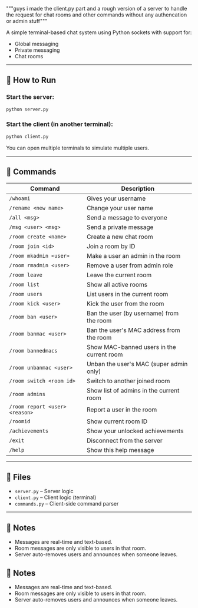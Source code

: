 """guys i made the client.py part and a rough version of a server to handle the request for chat rooms
and other commands without any authencation or admin stuff"""


A simple terminal-based chat system using Python sockets with support for:

- Global messaging
- Private messaging
- Chat rooms

---

## 🚀 How to Run

### Start the server:
```bash
python server.py
```

### Start the client (in another terminal):
```bash
python client.py
```

You can open multiple terminals to simulate multiple users.

---

## 💬 Commands
| Command | Description |
|--------|-------------|
| `/whoami` | Gives your username |
| `/rename <new name>` | Change your user name |
| `/all <msg>` | Send a message to everyone |
| `/msg <user> <msg>` | Send a private message |
| `/room create <name>` | Create a new chat room |
| `/room join <id>` | Join a room by ID |
| `/room mkadmin <user>` | Make a user an admin in the room |
| `/room rmadmin <user>` | Remove a user from admin role |
| `/room leave` | Leave the current room |
| `/room list` | Show all active rooms |
| `/room users` | List users in the current room |
| `/room kick <user>` | Kick the user from the room |
| `/room ban <user>` | Ban the user (by username) from the room |
| `/room banmac <user>` | Ban the user's MAC address from the room |
| `/room bannedmacs` | Show MAC-banned users in the current room |
| `/room unbanmac <user>` | Unban the user's MAC (super admin only) |
| `/room switch <room id>` | Switch to another joined room |
| `/room admins` | Show list of admins in the current room |
| `/room report <user> <reason>` | Report a user in the room |
| `/roomid` | Show current room ID |
| `/achievements` | Show your unlocked achievements |
| `/exit` | Disconnect from the server |
| `/help` | Show this help message |
---

## 📂 Files

- `server.py` – Server logic
- `client.py` – Client logic (terminal)
- `commands.py` – Client-side command parser

---

## 📌 Notes

- Messages are real-time and text-based.
- Room messages are only visible to users in that room.
- Server auto-removes users and announces when someone leaves.


## 📌 Notes

- Messages are real-time and text-based.
- Room messages are only visible to users in that room.
- Server auto-removes users and announces when someone leaves.
